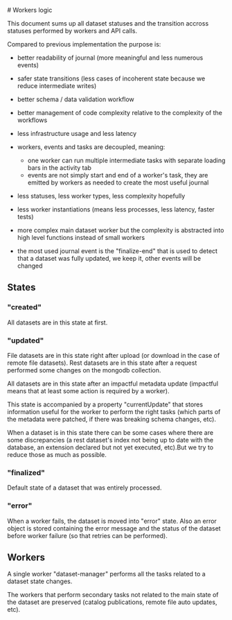 # Workers logic

This document sums up all dataset statuses and the transition accross statuses performed by workers and API calls.

Compared to previous implementation the purpose is:
  - better readability of journal (more meaningful and less numerous events)
  - safer state transitions (less cases of incoherent state because we reduce intermediate writes)
  - better schema / data validation workflow
  - better management of code complexity relative to the complexity of the workflows
  - less infrastructure usage and less latency

  - workers, events and tasks are decoupled, meaning:
    - one worker can run multiple intermediate tasks with separate loading bars in the activity tab
    - events are not simply start and end of a worker's task, they are emitted by workers as needed to create the most useful journal
  - less statuses, less worker types, less complexity hopefully
  - less worker instantiations (means less processes, less latency, faster tests)
  - more complex main dataset worker but the complexity is abstracted into high level functions instead of small workers
  - the most used journal event is the "finalize-end" that is used to detect that a dataset was fully updated, we keep it, other events will be changed

## States

### "created"

All datasets are in this state at first.

### "updated"

File datasets are in this state right after upload (or download in the case of remote file datasets). Rest datasets are in this state after a request performed some changes on the mongodb collection.

All datasets are in this state after an impactful metadata update (impactful means that at least some action is required by a worker).

This state is accompanied by a property "currentUpdate" that stores information useful for the worker to perform the right tasks (which parts of the metadata were patched, if there was breaking schema changes, etc).

When a dataset is in this state there can be some cases where there are some discrepancies (a rest dataset's index not being up to date with the database, an extension declared but not yet executed, etc).But we try to reduce those as much as possible.

### "finalized"

Default state of a dataset that was entirely processed.

### "error"

When a worker fails, the dataset is moved into "error" state. Also an error object is stored containing the error message and the status of the dataset before worker failure (so that retries can be performed).

## Workers

A single worker "dataset-manager" performs all the tasks related to a dataset state changes.

The workers that perform secondary tasks not related to the main state of the dataset are preserved (catalog publications, remote file auto updates, etc).
